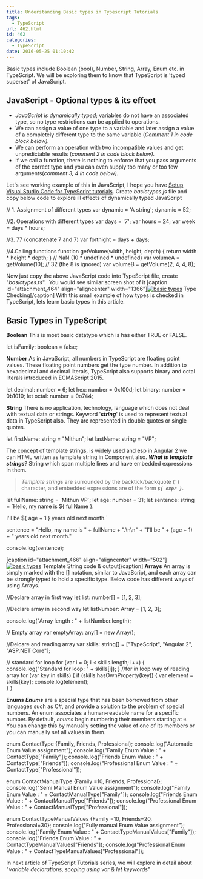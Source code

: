 ```yaml
---
title: Understanding Basic types in Typescript Tutorials
tags:
  - TypeScript
url: 462.html
id: 462
categories:
  - TypeScript
date: 2016-05-25 01:10:42
---
```


Basic types include Boolean (bool), Number, String, Array, Enum etc. in TypeScript. We will be exploring them to know that TypeScript is 'typed superset' of JavaScript.

JavaScript - Optional types & its effect
----------------------------------------

*   _JavaScript is dynamically typed_; variables do not have an associated type, so no type restrictions can be applied to operations.
*   We can assign a value of one type to a variable and later assign a value of a completely different type to the same variable (_Comment 1 in code block below)._
*   We can perform an operation with two incompatible values and get unpredictable results (_comment 2 in code block below)._
*   If we call a function, there is nothing to enforce that you pass arguments of the correct type and you can even supply too many or too few arguments(_comment 3, 4 in code below)._

Let's see working example of this in JavaScript, I hope you have [Setup Visual Studio Code for TypeScript tutorials](http://www.mithunvp.com/typescript-tutorials-setting-visual-studio-code/). Create _basictypes.js_ file and copy below code to explore ill effects of dynamically typed JavaScript

// 1\. Assignment of different types
var dynamic = 'A string';
dynamic = 52;

//2\. Operations with different types
var days = '7';
var hours = 24;
var week = days * hours;

//3\. 77 (concatenate 7 and 7)
var fortnight = days + days;


//4.Calling functions
function getVolume(width, height, depth) {
return width * height * depth;
}
// NaN (10 * undefined * undefined)
var volumeA = getVolume(10);
// 32 (the 8 is ignored)
var volumeB = getVolume(2, 4, 4, 8);

Now just copy the above JavaScript code into TypeScript file, create "_basictypes.ts_".  You would see similar screen shot of it \[caption id="attachment_464" align="aligncenter" width="1366"\][![basic types](http://www.mithunvp.com/wp-content/uploads/2016/05/types-check.png)](http://www.mithunvp.com/wp-content/uploads/2016/05/types-check.png) Type Checking\[/caption\] With this small example of how types is checked in TypeScript, lets learn basic types in this article.

Basic Types in TypeScript
-------------------------

**Boolean** This is most basic datatype which is has either TRUE or FALSE.

let isFamily: boolean = false;

**Number** As in JavaScript, all numbers in TypeScript are floating point values. These floating point numbers get the type number. In addition to hexadecimal and decimal literals, TypeScript also supports binary and octal literals introduced in ECMAScript 2015.

let decimal: number = 6;
let hex: number = 0xf00d;
let binary: number = 0b1010;
let octal: number = 0o744;

**String** There is no application, technology, language which does not deal with textual data or strings. Keyword '_**string**_' is used to represent textual data in TypeScript also. They are represented in double quotes or single quotes.

let firstName: string = "Mithun";
let lastName: string = "VP";

The concept of template strings, is widely used and esp in Angular 2 we can HTML written as template string in Component also. _**What is template strings**_? String which span multiple lines and have embedded expressions in them.

> _Template strings_ are surrounded by the backtick/backquote (`` ` ``) character, and embedded expressions are of the form _**`${ expr }`**_.

let fullName: string = \`Mithun VP\`;
let age: number = 31;
let sentence: string = `Hello, my name is ${ fullName }.

I'll be ${ age + 1 } years old next month.`

 sentence = "Hello, my name is " + fullName + ".\\n\\n" +
    "I'll be " + (age + 1) + " years old next month."
    
 console.log(sentence);

\[caption id="attachment_466" align="aligncenter" width="502"\][![basic types](http://www.mithunvp.com/wp-content/uploads/2016/05/templatestring.png)](http://www.mithunvp.com/wp-content/uploads/2016/05/templatestring.png) Template String code & output\[/caption\] **Arrays** An array is simply marked with the \[\] notation, similar to JavaScript, and each array can be strongly typed to hold a specific type. Below code has different ways of using Arrays.

//Declare array in first way
let list: number\[\] = \[1, 2, 3\];

//Declare array in second way
let listNumber: Array<number> = \[1, 2, 3\];

console.log("Array length : " + listNumber.length);

// Empty array
var emptyArray: any\[\] = new Array();

//Delcare and reading array
var skills: string\[\] = \["TypeScript", "Angular 2", "ASP.NET Core"\];

// standard for loop
for (var i = 0; i < skills.length; i++)
{
console.log("Standard for loop: " + skills\[i\]);
}
//for in loop way of reading array
for (var key in skills) {
    if (skills.hasOwnProperty(key)) {
        var element = skills\[key\];
        console.log(element);        
    }
}

**Enums** _**Enums**_ are a special type that has been borrowed from other languages such as C#, and provide a solution to the problem of special numbers. An enum associates a human-readable name for a specific number. By default, _enums_ begin numbering their members starting at `0`. You can change this by manually setting the value of one of its members or you can manually set all values in them.

enum ContactType {Family, Friends, Professional};
console.log("Automatic Enum Value assignment");
console.log("Family Enum Value : " + ContactType\["Family"\]);
console.log("Friends Enum Value : " + ContactType\["Friends"\]);
console.log("Professional Enum Value : " + ContactType\["Professional"\]);

enum ContactManualType {Family =10, Friends, Professional};
console.log("Semi Manual Enum Value assignment");
console.log("Family Enum Value : " + ContactManualType\["Family"\]);
console.log("Friends Enum Value : " + ContactManualType\["Friends"\]);
console.log("Professional Enum Value : " + ContactManualType\["Professional"\]);

enum ContactTypeManualValues {Family =10, Friends=20, Professional=30};
console.log("Fully manual Enum Value assignment");
console.log("Family Enum Value : " + ContactTypeManualValues\["Family"\]);
console.log("Friends Enum Value : " + ContactTypeManualValues\["Friends"\]);
console.log("Professional Enum Value : " + ContactTypeManualValues\["Professional"\]);

In next article of TypeScript Tutorials series, we will explore in detail about "_variable declarations, scoping using var & let keywords_"